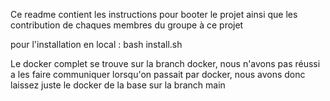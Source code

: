 Ce readme contient les instructions pour booter le projet ainsi que les contribution de chaques membres du groupe à ce projet

pour l'installation en local : bash install.sh

Le docker complet se trouve sur la branch docker, nous n'avons pas réussi a les faire communiquer lorsqu'on passait par docker, nous avons donc laissez juste le docker de la base sur la branch main